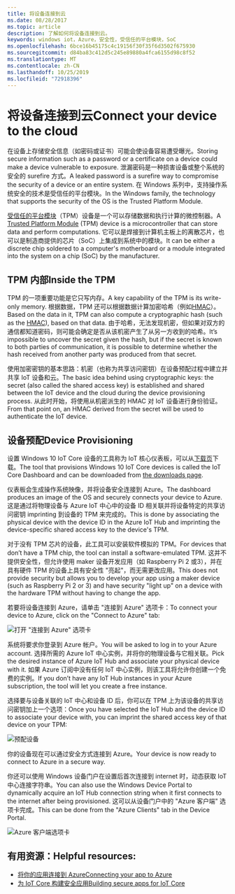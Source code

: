 ```yaml
---
title: 将设备连接到云
ms.date: 08/28/2017
ms.topic: article
description: 了解如何将设备连接到云。
keywords: windows iot，Azure，安全性，受信任的平台模块，SoC
ms.openlocfilehash: 6bce16b45175c4c19156f30f35f6d3502f675930
ms.sourcegitcommit: d84ba83c412d5c245e89880a4fca6155d98c8f52
ms.translationtype: MT
ms.contentlocale: zh-CN
ms.lasthandoff: 10/25/2019
ms.locfileid: "72918396"
---
```

# <a name="connect-your-device-to-the-cloud"></a><span data-ttu-id="5c1a3-104">将设备连接到云</span><span class="sxs-lookup"><span data-stu-id="5c1a3-104">Connect your device to the cloud</span></span>

<span data-ttu-id="5c1a3-105">在设备上存储安全信息（如密码或证书）可能会使设备容易遭受曝光。</span><span class="sxs-lookup"><span data-stu-id="5c1a3-105">Storing secure information such as a password or a certificate on a device could make a device vulnerable to exposure.</span></span> <span data-ttu-id="5c1a3-106">泄漏密码是一种损害设备或整个系统的安全的 surefire 方式。</span><span class="sxs-lookup"><span data-stu-id="5c1a3-106">A leaked password is a surefire way to compromise the security of a device or an entire system.</span></span> <span data-ttu-id="5c1a3-107">在 Windows 系列中，支持操作系统安全的技术是受信任的平台模块。</span><span class="sxs-lookup"><span data-stu-id="5c1a3-107">In the Windows family, the technology that supports the security of the OS is the Trusted Platform Module.</span></span>

<span data-ttu-id="5c1a3-108">[受信任的平台模块](https://en.wikipedia.org/wiki/Trusted_Platform_Module)（TPM）设备是一个可以存储数据和执行计算的微控制器。</span><span class="sxs-lookup"><span data-stu-id="5c1a3-108">A [Trusted Platform Module](https://en.wikipedia.org/wiki/Trusted_Platform_Module) (TPM) device is a microcontroller that can store data and perform computations.</span></span> <span data-ttu-id="5c1a3-109">它可以是焊接到计算机主板上的离散芯片，也可以是制造商提供的芯片（SoC）上集成到系统中的模块。</span><span class="sxs-lookup"><span data-stu-id="5c1a3-109">It can be either a discrete chip soldered to a computer's motherboard or a module integrated into the system on a chip (SoC) by the manufacturer.</span></span> 

## <a name="inside-the-tpm"></a><span data-ttu-id="5c1a3-110">TPM 内部</span><span class="sxs-lookup"><span data-stu-id="5c1a3-110">Inside the TPM</span></span> 

<span data-ttu-id="5c1a3-111">TPM 的一项重要功能是它只写内存。</span><span class="sxs-lookup"><span data-stu-id="5c1a3-111">A key capability of the TPM is its write-only memory.</span></span> <span data-ttu-id="5c1a3-112">根据数据，TPM 还可以根据数据计算加密哈希（例如[HMAC](https://en.wikipedia.org/wiki/Hash-based_message_authentication_code)）。</span><span class="sxs-lookup"><span data-stu-id="5c1a3-112">Based on the data in it, TPM can also compute a cryptographic hash (such as the [HMAC](https://en.wikipedia.org/wiki/Hash-based_message_authentication_code)), based on that data.</span></span>
<span data-ttu-id="5c1a3-113">由于哈希，无法发现机密，但如果对双方的通信都知道密码，则可能会确定是否从该机密产生了从另一方收到的哈希。</span><span class="sxs-lookup"><span data-stu-id="5c1a3-113">It’s impossible to uncover the secret given the hash, but if the secret is known to both parties of communication, it is possible to determine whether the hash received from another party was produced from that secret.</span></span>

<span data-ttu-id="5c1a3-114">使用加密密钥的基本思路：机密（也称为共享访问密钥）在设备预配过程中建立并共享 IoT 设备和云。</span><span class="sxs-lookup"><span data-stu-id="5c1a3-114">The basic idea behind using cryptographic keys: the secret (also called the shared access key) is established and shared between the IoT device and the cloud during the device provisioning process.</span></span> <span data-ttu-id="5c1a3-115">从此时开始，将使用从机密派生的 HMAC 对 IoT 设备进行身份验证。</span><span class="sxs-lookup"><span data-stu-id="5c1a3-115">From that point on, an HMAC derived from the secret will be used to authenticate the IoT device.</span></span>

## <a name="device-provisioning"></a><span data-ttu-id="5c1a3-116">设备预配</span><span class="sxs-lookup"><span data-stu-id="5c1a3-116">Device Provisioning</span></span> 

<span data-ttu-id="5c1a3-117">设置 Windows 10 IoT Core 设备的工具称为 IoT 核心仪表板，可以从[下载页](http://go.microsoft.com/fwlink/?LinkID=708576)下载。</span><span class="sxs-lookup"><span data-stu-id="5c1a3-117">The tool that provisions Windows 10 IoT Core devices is called the IoT Core Dashboard and can be downloaded from [the downloads page](http://go.microsoft.com/fwlink/?LinkID=708576).</span></span>

<span data-ttu-id="5c1a3-118">仪表板会生成操作系统映像，并将设备安全连接到 Azure。</span><span class="sxs-lookup"><span data-stu-id="5c1a3-118">The dashboard produces an image of the OS and securely connects your device to Azure.</span></span> <span data-ttu-id="5c1a3-119">这是通过将物理设备与 Azure IoT 中心中的设备 ID 相关联并将设备特定的共享访问密钥 imprinting 到设备的 TPM 来完成的。</span><span class="sxs-lookup"><span data-stu-id="5c1a3-119">This is done by associating the physical device with the device ID in the Azure IoT Hub and imprinting the device-specific shared access key to the device's TPM.</span></span> 

<span data-ttu-id="5c1a3-120">对于没有 TPM 芯片的设备，此工具可以安装软件模拟的 TPM。</span><span class="sxs-lookup"><span data-stu-id="5c1a3-120">For devices that don’t have a TPM chip, the tool can install a software-emulated TPM.</span></span> <span data-ttu-id="5c1a3-121">这并不提供安全性，但允许使用 maker 设备开发应用（如 Raspberry Pi 2 或3），并在具有硬件 TPM 的设备上具有安全性 "亮起"，而无需更改应用。</span><span class="sxs-lookup"><span data-stu-id="5c1a3-121">This does not provide security but allows you to develop your app using a maker device (such as Raspberry Pi 2 or 3) and have security "light up" on a device with the hardware TPM without having to change the app.</span></span> 

<span data-ttu-id="5c1a3-122">若要将设备连接到 Azure，请单击 "连接到 Azure" 选项卡：</span><span class="sxs-lookup"><span data-stu-id="5c1a3-122">To connect your device to Azure, click on the "Connect to Azure" tab:</span></span>

![打开 "连接到 Azure" 选项卡](../media/ConnectDeviceToCloud/Building_Secure_Apps_for_IoT_Core_Screen01.png)

<span data-ttu-id="5c1a3-124">系统将要求你登录到 Azure 帐户。</span><span class="sxs-lookup"><span data-stu-id="5c1a3-124">You will be asked to log in to your Azure account.</span></span> <span data-ttu-id="5c1a3-125">选择所需的 Azure IoT 中心实例，并将你的物理设备与它相关联。</span><span class="sxs-lookup"><span data-stu-id="5c1a3-125">Pick the desired instance of Azure IoT Hub and associate your physical device with it.</span></span> <span data-ttu-id="5c1a3-126">如果 Azure 订阅中没有任何 IoT 中心实例，则该工具将允许你创建一个免费的实例。</span><span class="sxs-lookup"><span data-stu-id="5c1a3-126">If you don’t have any IoT Hub instances in your Azure subscription, the tool will let you create a free instance.</span></span> 

<span data-ttu-id="5c1a3-127">选择要与设备关联的 IoT 中心和设备 ID 后，你可以在 TPM 上为该设备的共享访问密钥加上一个选项：</span><span class="sxs-lookup"><span data-stu-id="5c1a3-127">Once you have selected the IoT Hub and the device ID to associate your device with, you can imprint the shared access key of that device on your TPM:</span></span>

![预配设备](../media/ConnectDeviceToCloud/Building_Secure_Apps_for_IoT_Core_Screen02.png)

<span data-ttu-id="5c1a3-129">你的设备现在可以通过安全方式连接到 Azure。</span><span class="sxs-lookup"><span data-stu-id="5c1a3-129">Your device is now ready to connect to Azure in a secure way.</span></span> 

<span data-ttu-id="5c1a3-130">你还可以使用 Windows 设备门户在设置后首次连接到 internet 时，动态获取 IoT 中心连接字符串。</span><span class="sxs-lookup"><span data-stu-id="5c1a3-130">You can also use the Windows Device Portal to dynamically acquire an IoT Hub connection string when it first connects to the internet after being provisioned.</span></span> <span data-ttu-id="5c1a3-131">这可以从设备门户中的 "Azure 客户端" 选项卡完成。</span><span class="sxs-lookup"><span data-stu-id="5c1a3-131">This can be done from the "Azure Clients" tab in the Device Portal.</span></span>

![Azure 客户端选项卡](../media/ConnectDeviceToCloud/azure-clients.png)

## <a name="helpful-resources"></a><span data-ttu-id="5c1a3-133">有用资源：</span><span class="sxs-lookup"><span data-stu-id="5c1a3-133">Helpful resources:</span></span>
* [<span data-ttu-id="5c1a3-134">将你的应用连接到 Azure</span><span class="sxs-lookup"><span data-stu-id="5c1a3-134">Connecting your app to Azure</span></span>](../connect-to-cloud/ConnectAppToCloud.md)
* [<span data-ttu-id="5c1a3-135">为 IoT Core 构建安全应用</span><span class="sxs-lookup"><span data-stu-id="5c1a3-135">Building secure apps for IoT Core</span></span>](https://blogs.windows.com/buildingapps/2016/07/20/building-secure-apps-for-windows-iot-core/#oqFLXiWIL1iCF8j9.97)
